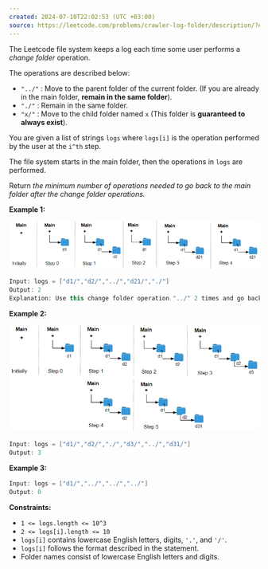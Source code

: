 ```yaml
---
created: 2024-07-10T22:02:53 (UTC +03:00)
source: https://leetcode.com/problems/crawler-log-folder/description/?envType=daily-question&envId=2024-07-10
---
```

The Leetcode file system keeps a log each time some user performs a _change folder_ operation.

The operations are described below:

-   `"../"` : Move to the parent folder of the current folder. (If you are already in the main folder, **remain in the same folder**).
-   `"./"` : Remain in the same folder.
-   `"x/"` : Move to the child folder named `x` (This folder is **guaranteed to always exist**).

You are given a list of strings `logs` where `logs[i]` is the operation performed by the user at the `i^th` step.

The file system starts in the main folder, then the operations in `logs` are performed.

Return _the minimum number of operations needed to go back to the main folder after the change folder operations._


**Example 1:**

![img.png](img.png)

``` Java
Input: logs = ["d1/","d2/","../","d21/","./"]
Output: 2
Explanation: Use this change folder operation "../" 2 times and go back to the main folder.
```


**Example 2:**

![img_1.png](img_1.png)

``` Java
Input: logs = ["d1/","d2/","./","d3/","../","d31/"]
Output: 3
```


**Example 3:**

``` Java
Input: logs = ["d1/","../","../","../"]
Output: 0
```


**Constraints:**

-   `1 <= logs.length <= 10^3`
-   `2 <= logs[i].length <= 10`
-   `logs[i]` contains lowercase English letters, digits, `'.'`, and `'/'`.
-   `logs[i]` follows the format described in the statement.
-   Folder names consist of lowercase English letters and digits.

